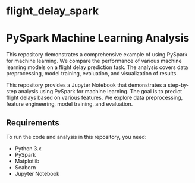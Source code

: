 # flight_delay_spark

# PySpark Machine Learning Analysis

This repository demonstrates a comprehensive example of using PySpark for machine learning. We compare the performance of various machine learning models on a flight delay prediction task. The analysis covers data preprocessing, model training, evaluation, and visualization of results.

This repository provides a Jupyter Notebook that demonstrates a step-by-step analysis using PySpark for machine learning. The goal is to predict flight delays based on various features. We explore data preprocessing, feature engineering, model training, and evaluation.

## Requirements

To run the code and analysis in this repository, you need:

- Python 3.x
- PySpark
- Matplotlib
- Seaborn
- Jupyter Notebook
